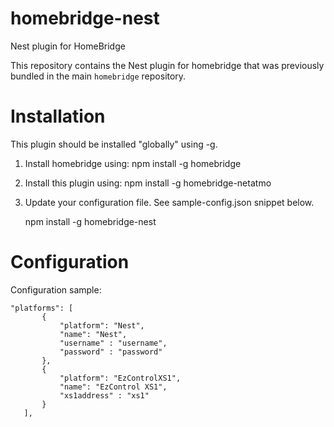 # homebridge-nest
Nest plugin for HomeBridge

This repository contains the Nest plugin for homebridge that was previously bundled in the main `homebridge` repository. 

# Installation

This plugin should be installed "globally" using -g.

1. Install homebridge using: npm install -g homebridge
2. Install this plugin using: npm install -g homebridge-netatmo
3. Update your configuration file. See sample-config.json snippet below. 

    npm install -g homebridge-nest

# Configuration

Configuration sample:

 ```
"platforms": [
        {
            "platform": "Nest",
            "name": "Nest",
            "username" : "username",
            "password" : "password"
        },
        {
            "platform": "EzControlXS1",
            "name": "EzControl XS1",
            "xs1address" : "xs1"
        }
    ],

```
